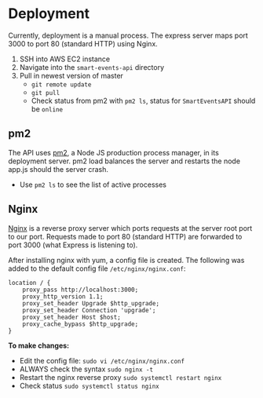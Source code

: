 # Deployment

Currently, deployment is a manual process. The express server maps port 3000 to port 80 (standard HTTP) using Nginx.

1. SSH into AWS EC2 instance
2. Navigate into the `smart-events-api` directory
3. Pull in newest version of master
    - `git remote update`
    - `git pull`
    - Check status from pm2 with `pm2 ls`, status for `SmartEventsAPI` should be `online`

## pm2
The API uses [pm2](https://www.npmjs.com/package/pm2), a Node JS production process manager, in its deployment server. pm2 load balances the server and restarts the node app.js should the server crash.
- Use `pm2 ls` to see the list of active processes

## Nginx
[Nginx](https://www.nginx.com) is a reverse proxy server which ports requests at the server root port to our port. Requests made to port 80 (standard HTTP) are forwarded to port 3000 (what Express is listening to).

After installing nginx with yum, a config file is created. The following was added to the default config file `/etc/nginx/nginx.conf`:
```
location / {
    proxy_pass http://localhost:3000;
    proxy_http_version 1.1;
    proxy_set_header Upgrade $http_upgrade;
    proxy_set_header Connection 'upgrade';
    proxy_set_header Host $host;
    proxy_cache_bypass $http_upgrade;
}
```
**To make changes:**
- Edit the config file: `sudo vi /etc/nginx/nginx.conf`
- ALWAYS check the syntax `sudo nginx -t`
- Restart the nginx reverse proxy `sudo systemctl restart nginx`
- Check status `sudo systemctl status nginx`


